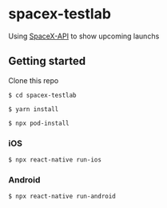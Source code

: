 # spacex-testlab

Using [SpaceX-API](https://github.com/r-spacex/SpaceX-API) to show upcoming launchs

## Getting started

Clone this repo

`$ cd spacex-testlab`

`$ yarn install`

`$ npx pod-install`

### iOS

`$ npx react-native run-ios`

### Android

`$ npx react-native run-android`
